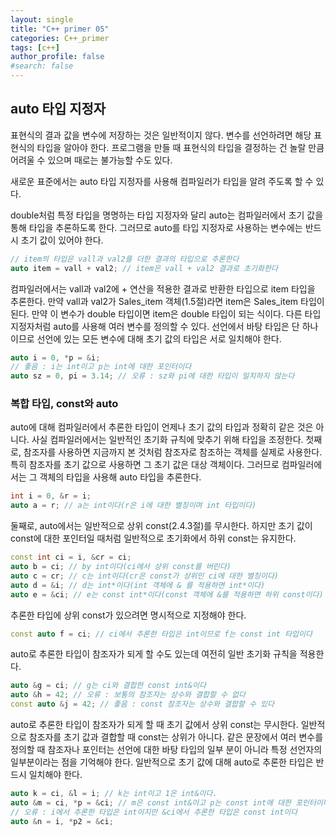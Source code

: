 ```yaml
---
layout: single
title: "C++ primer 05"
categories: C++_primer
tags: [c++]
author_profile: false
#search: false
---
```


## auto 타입 지정자

표현식의 결과 값을 변수에 저장하는 것은 일반적이지 않다. 변수를 선언하려면 해당 표현식의 타입을 알아야 한다. 프로그램을 만들 때 표현식의 타입을 결정하는 건 놀랄 만큼 어려울 수 있으며 때로는 불가능할 수도 있다.

새로운 표준에서는 auto 타입 지정자를 사용해 컴파일러가 타입을 알려 주도록 할 수 있다.

double처럼 특정 타입을 명명하는 타입 지정자와 달리 auto는 컴파일러에서 초기 값을 통해 타입을 추론하도록 한다. 그러므로 auto를 타입 지정자로 사용하는 변수에는 반드시 초기 값이 있어야 한다.

```c++
// item의 타입은 vall과 val2를 더한 결과의 타입으로 추론한다
auto item = vall + val2; // item은 vall + val2 결과로 초기화한다
```

컴파일러에서는 vall과 val2에 + 연산을 적용한 결과로 반환한 타입으로 item 타입을 추론한다. 만약 vall과 val2가 Sales_item 객체(1.5절)라면 item은 Sales_item 타입이 된다. 만약 이 변수가 double 타입이면 item은 double 타입이 되는 식이다.
다른 타입 지정자처럼 auto를 사용해 여러 변수를 정의할 수 있다. 선언에서 바탕 타입은 단 하나이므로 선언에 있는 모든 변수에 대해 초기 값의 타입은 서로 일치해야 한다.

```c++
auto i = 0, *p = &i;
// 좋음 : i는 int이고 p는 int에 대한 포인터이다
auto sz = 0, pi = 3.14; // 오류 : sz와 pi에 대한 타입이 일치하지 않는다
```

### 복합 타입, const와 auto

auto에 대해 컴파일러에서 추론한 타입이 언제나 초기 값의 타입과 정확히 같은 것은 아니다. 사실 컴파일러에서는 일반적인 초기화 규칙에 맞추기 위해 타입을 조정한다.
첫째로, 참조자를 사용하면 지금까지 본 것처럼 참조자로 참조하는 객체를 실제로 사용한다. 특히 참조자를 초기 값으로 사용하면 그 초기 값은 대상 객체이다. 그러므로 컴파일러에서는 그 객체의 타입을 사용해 auto 타입을 추론한다.

```c++
int i = 0, &r = i;
auto a = r; // a는 int이다(r은 i에 대한 별칭이며 int 타입이다)
```

둘째로, auto에서는 일반적으로 상위 const(2.4.3절)를 무시한다. 하지만 초기 값이 const에 대한 포인터일 때처럼 일반적으로 초기화에서 하위 const는 유지한다.

```c++
const int ci = i, &cr = ci;
auto b = ci; // by int이다(ci에서 상위 const를 버린다)
auto c = cr; // c는 int이다(cr은 const가 상위인 ci에 대한 별칭이다)
auto d = &i; // d는 int*이다(int 객체에 & 를 적용하면 int*이다)
auto e = &ci; // e는 const int*이다(const 객체에 &를 적용하면 하위 const이다)
```

추론한 타입에 상위 const가 있으려면 명시적으로 지정해야 한다.

```c++
const auto f = ci; // ci에서 추론한 타입은 int이므로 f는 const int 타입이다
```

auto로 추론한 타입이 참조자가 되게 할 수도 있는데 여전히 일반 초기화 규칙을 적용한다.

```c++
auto &g = ci; // g는 ci와 결합한 const int&이다
auto &h = 42; // 오류 : 보통의 참조자는 상수와 결합할 수 없다
const auto &j = 42; // 좋음 : const 참조자는 상수와 결합할 수 있다
```

auto로 추론한 타입이 참조자가 되게 할 때 초기 값에서 상위 const는 무시한다. 일반적
으로 참조자를 초기 값과 결합할 때 const는 상위가 아니다.
같은 문장에서 여러 변수를 정의할 때 참조자나 포인터는 선언에 대한 바탕 타입의 일부
분이 아니라 특정 선언자의 일부분이라는 점을 기억해야 한다. 일반적으로 초기 값에 대해 auto로 추론한 타입은 반드시 일치해야 한다.

```c++
auto k = ci, &l = i; // k는 int이고 1은 int&이다.
auto &m = ci, *p = &ci; // m은 const int&이고 p는 const int에 대한 포인터이다.
// 오류 : i에서 추론한 타입은 int이지만 &ci에서 추론한 타입은 const int이다
auto &n = i, *p2 = &ci;
```
